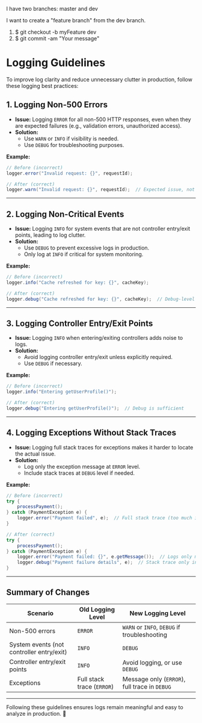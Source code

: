 I have two branches: master and dev

I want to create a "feature branch" from the dev branch.

1) $ git checkout -b myFeature dev
2) $ git commit -am "Your message"

# Logging Guidelines

To improve log clarity and reduce unnecessary clutter in production, follow these logging best practices:

## 1. Logging Non-500 Errors
- **Issue:** Logging `ERROR` for all non-500 HTTP responses, even when they are expected failures (e.g., validation errors, unauthorized access).
- **Solution:**
  - Use `WARN` or `INFO` if visibility is needed.
  - Use `DEBUG` for troubleshooting purposes.

**Example:**
```java
// Before (incorrect)
logger.error("Invalid request: {}", requestId);

// After (correct)
logger.warn("Invalid request: {}", requestId);  // Expected issue, not an error
```

---

## 2. Logging Non-Critical Events
- **Issue:** Logging `INFO` for system events that are not controller entry/exit points, leading to log clutter.
- **Solution:**
  - Use `DEBUG` to prevent excessive logs in production.
  - Only log at `INFO` if critical for system monitoring.

**Example:**
```java
// Before (incorrect)
logger.info("Cache refreshed for key: {}", cacheKey);

// After (correct)
logger.debug("Cache refreshed for key: {}", cacheKey);  // Debug-level detail
```

---

## 3. Logging Controller Entry/Exit Points
- **Issue:** Logging `INFO` when entering/exiting controllers adds noise to logs.
- **Solution:**
  - Avoid logging controller entry/exit unless explicitly required.
  - Use `DEBUG` if necessary.

**Example:**
```java
// Before (incorrect)
logger.info("Entering getUserProfile()");

// After (correct)
logger.debug("Entering getUserProfile()");  // Debug is sufficient
```

---

## 4. Logging Exceptions Without Stack Traces
- **Issue:** Logging full stack traces for exceptions makes it harder to locate the actual issue.
- **Solution:**
  - Log only the exception message at `ERROR` level.
  - Include stack traces at `DEBUG` level if needed.

**Example:**
```java
// Before (incorrect)
try {
    processPayment();
} catch (PaymentException e) {
    logger.error("Payment failed", e);  // Full stack trace (too much info)
}

// After (correct)
try {
    processPayment();
} catch (PaymentException e) {
    logger.error("Payment failed: {}", e.getMessage());  // Logs only message
    logger.debug("Payment failure details", e);  // Stack trace only in debug mode
}
```

---

## Summary of Changes

| Scenario | Old Logging Level | New Logging Level |
|----------|------------------|------------------|
| Non-500 errors | `ERROR` | `WARN` or `INFO`, `DEBUG` if troubleshooting |
| System events (not controller entry/exit) | `INFO` | `DEBUG` |
| Controller entry/exit points | `INFO` | Avoid logging, or use `DEBUG` |
| Exceptions | Full stack trace (`ERROR`) | Message only (`ERROR`), full trace in `DEBUG` |

---

Following these guidelines ensures logs remain meaningful and easy to analyze in production. 🚀

